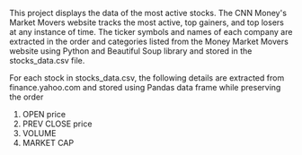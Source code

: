 This project displays the data of the most active stocks. The CNN Money's Market Movers website tracks the most active, top gainers, and top losers at any instance of time. The ticker symbols and names of each company are extracted in the order and categories listed from the Money Market Movers website using Python and Beautiful Soup library and stored in the stocks_data.csv file.

For each stock in stocks_data.csv, the following details are extracted from finance.yahoo.com and stored using Pandas data frame while preserving the order
1. OPEN price
2. PREV CLOSE price
3. VOLUME
4. MARKET CAP

